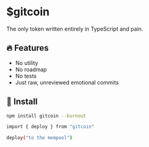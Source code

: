 # $gitcoin

The only token written entirely in TypeScript and pain.

## 🔥 Features

- No utility  
- No roadmap  
- No tests  
- Just raw, unreviewed emotional commits

## 🧠 Install

```bash
npm install gitcoin --burnout

import { deploy } from "gitcoin"

deploy("to the mempool")
